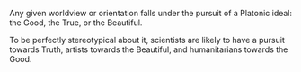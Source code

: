 Any given worldview or orientation falls under the pursuit of a Platonic ideal: the Good, the True, or the Beautiful. 

To be perfectly stereotypical about it, scientists are likely to have a pursuit towards Truth, artists towards the Beautiful, and humanitarians towards the Good. 